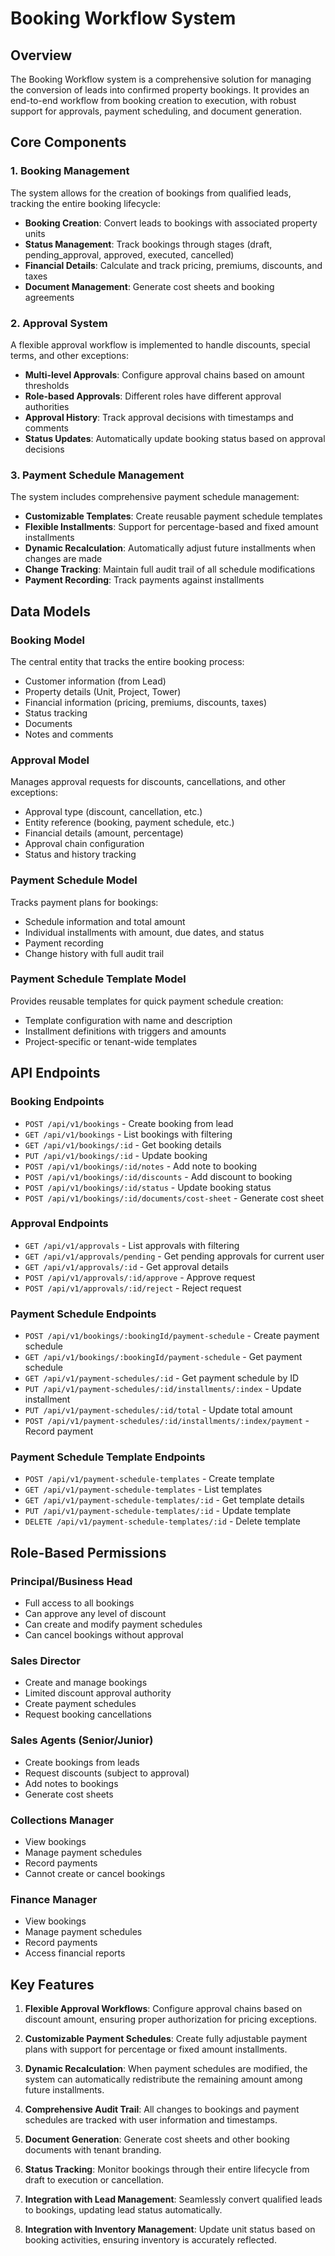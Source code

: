 # Booking Workflow System

## Overview

The Booking Workflow system is a comprehensive solution for managing the conversion of leads into confirmed property bookings. It provides an end-to-end workflow from booking creation to execution, with robust support for approvals, payment scheduling, and document generation.

## Core Components

### 1. Booking Management

The system allows for the creation of bookings from qualified leads, tracking the entire booking lifecycle:

- **Booking Creation**: Convert leads to bookings with associated property units
- **Status Management**: Track bookings through stages (draft, pending_approval, approved, executed, cancelled)
- **Financial Details**: Calculate and track pricing, premiums, discounts, and taxes
- **Document Management**: Generate cost sheets and booking agreements

### 2. Approval System

A flexible approval workflow is implemented to handle discounts, special terms, and other exceptions:

- **Multi-level Approvals**: Configure approval chains based on amount thresholds
- **Role-based Approvals**: Different roles have different approval authorities
- **Approval History**: Track approval decisions with timestamps and comments
- **Status Updates**: Automatically update booking status based on approval decisions

### 3. Payment Schedule Management

The system includes comprehensive payment schedule management:

- **Customizable Templates**: Create reusable payment schedule templates
- **Flexible Installments**: Support for percentage-based and fixed amount installments
- **Dynamic Recalculation**: Automatically adjust future installments when changes are made
- **Change Tracking**: Maintain full audit trail of all schedule modifications
- **Payment Recording**: Track payments against installments

## Data Models

### Booking Model

The central entity that tracks the entire booking process:

- Customer information (from Lead)
- Property details (Unit, Project, Tower)
- Financial information (pricing, premiums, discounts, taxes)
- Status tracking
- Documents
- Notes and comments

### Approval Model

Manages approval requests for discounts, cancellations, and other exceptions:

- Approval type (discount, cancellation, etc.)
- Entity reference (booking, payment schedule, etc.)
- Financial details (amount, percentage)
- Approval chain configuration
- Status and history tracking

### Payment Schedule Model

Tracks payment plans for bookings:

- Schedule information and total amount
- Individual installments with amount, due dates, and status
- Payment recording
- Change history with full audit trail

### Payment Schedule Template Model

Provides reusable templates for quick payment schedule creation:

- Template configuration with name and description
- Installment definitions with triggers and amounts
- Project-specific or tenant-wide templates

## API Endpoints

### Booking Endpoints

- `POST /api/v1/bookings` - Create booking from lead
- `GET /api/v1/bookings` - List bookings with filtering
- `GET /api/v1/bookings/:id` - Get booking details
- `PUT /api/v1/bookings/:id` - Update booking
- `POST /api/v1/bookings/:id/notes` - Add note to booking
- `POST /api/v1/bookings/:id/discounts` - Add discount to booking
- `POST /api/v1/bookings/:id/status` - Update booking status
- `POST /api/v1/bookings/:id/documents/cost-sheet` - Generate cost sheet

### Approval Endpoints

- `GET /api/v1/approvals` - List approvals with filtering
- `GET /api/v1/approvals/pending` - Get pending approvals for current user
- `GET /api/v1/approvals/:id` - Get approval details
- `POST /api/v1/approvals/:id/approve` - Approve request
- `POST /api/v1/approvals/:id/reject` - Reject request

### Payment Schedule Endpoints

- `POST /api/v1/bookings/:bookingId/payment-schedule` - Create payment schedule
- `GET /api/v1/bookings/:bookingId/payment-schedule` - Get payment schedule
- `GET /api/v1/payment-schedules/:id` - Get payment schedule by ID
- `PUT /api/v1/payment-schedules/:id/installments/:index` - Update installment
- `PUT /api/v1/payment-schedules/:id/total` - Update total amount
- `POST /api/v1/payment-schedules/:id/installments/:index/payment` - Record payment

### Payment Schedule Template Endpoints

- `POST /api/v1/payment-schedule-templates` - Create template
- `GET /api/v1/payment-schedule-templates` - List templates
- `GET /api/v1/payment-schedule-templates/:id` - Get template details
- `PUT /api/v1/payment-schedule-templates/:id` - Update template
- `DELETE /api/v1/payment-schedule-templates/:id` - Delete template

## Role-Based Permissions

### Principal/Business Head

- Full access to all bookings
- Can approve any level of discount
- Can create and modify payment schedules
- Can cancel bookings without approval

### Sales Director

- Create and manage bookings
- Limited discount approval authority
- Create payment schedules
- Request booking cancellations

### Sales Agents (Senior/Junior)

- Create bookings from leads
- Request discounts (subject to approval)
- Add notes to bookings
- Generate cost sheets

### Collections Manager

- View bookings
- Manage payment schedules
- Record payments
- Cannot create or cancel bookings

### Finance Manager

- View bookings
- Manage payment schedules
- Record payments
- Access financial reports

## Key Features

1. **Flexible Approval Workflows**: Configure approval chains based on discount amount, ensuring proper authorization for pricing exceptions.

2. **Customizable Payment Schedules**: Create fully adjustable payment plans with support for percentage or fixed amount installments.

3. **Dynamic Recalculation**: When payment schedules are modified, the system can automatically redistribute the remaining amount among future installments.

4. **Comprehensive Audit Trail**: All changes to bookings and payment schedules are tracked with user information and timestamps.

5. **Document Generation**: Generate cost sheets and other booking documents with tenant branding.

6. **Status Tracking**: Monitor bookings through their entire lifecycle from draft to execution or cancellation.

7. **Integration with Lead Management**: Seamlessly convert qualified leads to bookings, updating lead status automatically.

8. **Integration with Inventory Management**: Update unit status based on booking activities, ensuring inventory is accurately reflected.